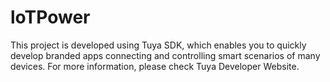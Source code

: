 # loTPower
This project is developed using Tuya SDK, which enables you to quickly develop branded apps connecting and controlling smart scenarios of many devices. For more information, please check Tuya Developer Website.
